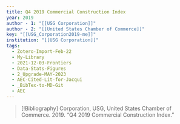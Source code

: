 ```yaml
---
title: Q4 2019 Commercial Construction Index
year: 2019
author - 1: "[[USG Corporation]]"
author - 2: "[[United States Chamber of Commerce]]"
key: "[[USG_Corporation2019-me]]"
institution: "[[USG Corporation]]"
tags:
  - Zotero-Import-Feb-22
  - My-Library
  - 2021-12-03-Frontiers
  - Data-Stats-Figures
  - 2_Upgrade-MAY-2023
  - AEC-Cited-Lit-for-Jacqui
  - _BibTex-to-MD-Git
  - AEC
---
```


> [!Bibliography]
> Corporation, USG, United States Chamber of Commerce. 2019. “Q4 2019 Commercial Construction Index.”
